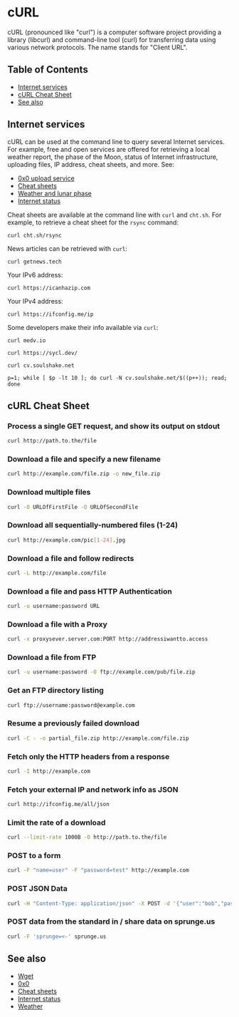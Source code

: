 # cURL

cURL (pronounced like "curl") is a computer software project providing a library (libcurl) and command-line tool (curl) for transferring data using various network protocols. The name stands for "Client URL".

## Table of Contents

- [Internet services](#internet-services)
- [cURL Cheat Sheet](#curl-cheat-sheet)
- [See also](#see-also)

## Internet services

cURL can be used at the command line to query several Internet services.
For example, free and open services are offered for retrieving a local weather
report, the phase of the Moon, status of Internet infrastructure, uploading
files, IP address, cheat sheets, and more. See:

- [0x0 upload service](0x0.st.md)
- [Cheat sheets](cht.sh.md)
- [Weather and lunar phase](wttr.in.md)
- [Internet status](status.plaintext.sh.md)

Cheat sheets are available at the command line with `curl` and `cht.sh`.
For example, to retrieve a cheat sheet for the `rsync` command:

```shell
curl cht.sh/rsync
```

News articles can be retrieved with `curl`:

```shell
curl getnews.tech
```

Your IPv6 address:
```shell
curl https://icanhazip.com
```

Your IPv4 address:
```shell
curl https://ifconfig.me/ip
```

Some developers make their info available via `curl`:

```shell
curl medv.io
```
```shell
curl https://sycl.dev/
```
```shell
curl cv.soulshake.net
```
```shell
p=1; while [ $p -lt 10 ]; do curl -N cv.soulshake.net/$((p++)); read; done
```

## cURL Cheat Sheet

### Process a single GET request, and show its output on stdout

```bash
curl http://path.to.the/file
```

### Download a file and specify a new filename

```bash
curl http://example.com/file.zip -o new_file.zip
```

### Download multiple files

```bash
curl -O URLOfFirstFile -O URLOfSecondFile
```

### Download all sequentially-numbered files (1-24)

```bash
curl http://example.com/pic[1-24].jpg
```

### Download a file and follow redirects

```bash
curl -L http://example.com/file
```

### Download a file and pass HTTP Authentication

```bash
curl -u username:password URL
```

### Download a file with a Proxy

```bash
curl -x proxysever.server.com:PORT http://addressiwantto.access
```

### Download a file from FTP

```bash
curl -u username:password -O ftp://example.com/pub/file.zip
```

### Get an FTP directory listing

```bash
curl ftp://username:password@example.com
```

### Resume a previously failed download

```bash
curl -C - -o partial_file.zip http://example.com/file.zip
```

### Fetch only the HTTP headers from a response

```bash
curl -I http://example.com
```

### Fetch your external IP and network info as JSON

```bash
curl http://ifconfig.me/all/json
```

### Limit the rate of a download

```bash
curl --limit-rate 1000B -O http://path.to.the/file
```

### POST to a form

```bash
curl -F "name=user" -F "password=test" http://example.com
```

### POST JSON Data

```bash
curl -H "Content-Type: application/json" -X POST -d '{"user":"bob","pass":"123"}' http://example.com
```

### POST data from the standard in / share data on sprunge.us

```bash
curl -F 'sprunge=<-' sprunge.us
```

## See also

- [Wget](wget.md)
- [0x0](0x0.st.md)
- [Cheat sheets](cht.sh.md)
- [Internet status](status.plaintext.sh.md)
- [Weather](wttr.in.md)
